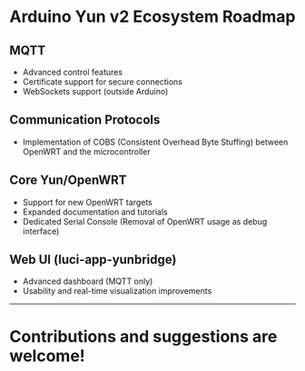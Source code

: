 # Arduino Yun v2 Ecosystem Roadmap

## MQTT
- Advanced control features
- Certificate support for secure connections
- WebSockets support (outside Arduino)

## Communication Protocols
- Implementation of COBS (Consistent Overhead Byte Stuffing) between OpenWRT and the microcontroller

## Core Yun/OpenWRT
- Support for new OpenWRT targets
- Expanded documentation and tutorials
- Dedicated Serial Console (Removal of OpenWRT usage as debug interface)

## Web UI (luci-app-yunbridge)
- Advanced dashboard (MQTT only)
- Usability and real-time visualization improvements
---

# Contributions and suggestions are welcome!
